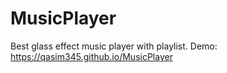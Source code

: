 # MusicPlayer
Best glass effect music player with playlist.
Demo: https://qasim345.github.io/MusicPlayer
